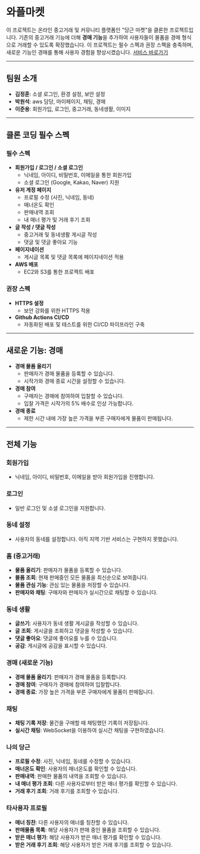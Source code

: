 # 와플마켓

이 프로젝트는 온라인 중고거래 및 커뮤니티 플랫폼인 "당근 마켓"을 클론한 프로젝트입니다. 기존의 중고거래 기능에 더해 **경매 기능**을 추가하여 사용자들이 물품을 경매 형식으로 거래할 수 있도록 확장했습니다. 이 프로젝트는 필수 스펙과 권장 스펙을 충족하며, 새로운 기능인 경매를 통해 사용자 경험을 향상시켰습니다. [서비스 바로가기](https://toykarrot.shop/)

---

## 팀원 소개

- **김정훈**: 소셜 로그인, 환경 설정, 보안 설정
- **박원석**: aws 담당, 마이페이지, 채팅, 경매
- **이준용**: 회원가입, 로그인, 중고거래, 동네생활, 이미지

---

## 클론 코딩 필수 스펙

### <span>**필수 스펙**</span>

- **회원가입 / 로그인 / 소셜 로그인**
    - 닉네임, 아이디, 비밀번호, 이메일을 통한 회원가입
    - 소셜 로그인 (Google, Kakao, Naver) 지원
- **유저 계정 페이지**
    - 프로필 수정 (사진, 닉네임, 동네)
    - 매너온도 확인
    - 판매내역 조회
    - 내 매너 평가 및 거래 후기 조회
- **글 작성 / 댓글 작성**
    - 중고거래 및 동네생활 게시글 작성
    - 댓글 및 댓글 좋아요 기능
- **페이지네이션**
    - 게시글 목록 및 댓글 목록에 페이지네이션 적용
- **AWS 배포**
    - EC2와 S3를 통한 프로젝트 배포

### <span>**권장 스펙**</span>

- **HTTPS 설정**
    - 보안 강화를 위한 HTTPS 적용
- **Github Actions CI/CD**
    - 자동화된 배포 및 테스트를 위한 CI/CD 파이프라인 구축

---

## 새로운 기능: **경매**

- **경매 물품 올리기**
    - 판매자가 경매 물품을 등록할 수 있습니다.
    - 시작가와 경매 종료 시간을 설정할 수 있습니다.
- **경매 참여**
    - 구매자는 경매에 참여하여 입찰할 수 있습니다.
    - 입찰 가격은 시작가의 5% 배수로 인상 가능합니다.
- **경매 종료**
    - 제한 시간 내에 가장 높은 가격을 부른 구매자에게 물품이 판매됩니다.

---

## 전체 기능

### 회원가입
- 닉네임, 아이디, 비밀번호, 이메일을 받아 회원가입을 진행합니다.

### 로그인
- 일반 로그인 및 소셜 로그인을 지원합니다.

### 동네 설정
- 사용자의 동네를 설정합니다. 아직 지역 기반 서비스는 구현하지 못했습니다.

### 홈 (중고거래)
- **물품 올리기**: 판매자가 물품을 등록할 수 있습니다.
- **물품 조회**: 현재 판매중인 모든 물품을 최신순으로 보여줍니다.
- **물품 관심 기능**: 관심 있는 물품을 저장할 수 있습니다.
- **판매자와 채팅**: 구매자와 판매자가 실시간으로 채팅할 수 있습니다.

### 동네 생활
- **글쓰기**: 사용자가 동네 생활 게시글을 작성할 수 있습니다.
- **글 조회**: 게시글을 조회하고 댓글을 작성할 수 있습니다.
- **댓글 좋아요**: 댓글에 좋아요를 누를 수 있습니다.
- **공감**: 게시글에 공감을 표시할 수 있습니다.

### 경매 (새로운 기능)
- **경매 물품 올리기**: 판매자가 경매 물품을 등록합니다.
- **경매 참여**: 구매자가 경매에 참여하여 입찰합니다.
- **경매 종료**: 가장 높은 가격을 부른 구매자에게 물품이 판매됩니다.

### 채팅
- **채팅 기록 저장**: 물건을 구매할 때 채팅했던 기록이 저장됩니다.
- **실시간 채팅**: WebSocket을 이용하여 실시간 채팅을 구현하였습니다.

### 나의 당근
- **프로필 수정**: 사진, 닉네임, 동네를 수정할 수 있습니다.
- **매너온도 확인**: 사용자의 매너온도를 확인할 수 있습니다.
- **판매내역**: 판매한 물품의 내역을 조회할 수 있습니다.
- **내 매너 평가 조회**: 다른 사용자로부터 받은 매너 평가를 확인할 수 있습니다.
- **거래 후기 조회**: 거래 후기를 조회할 수 있습니다.

### 타사용자 프로필
- **매너 칭찬**: 다른 사용자의 매너를 칭찬할 수 있습니다.
- **판매물품 목록**: 해당 사용자가 판매 중인 물품을 조회할 수 있습니다.
- **받은 매너 평가**: 해당 사용자가 받은 매너 평가를 확인할 수 있습니다.
- **받은 거래 후기 조회**: 해당 사용자가 받은 거래 후기를 조회할 수 있습니다.
